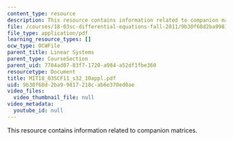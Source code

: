 ```yaml
---
content_type: resource
description: This resource contains information related to companion matrices.
file: /courses/18-03sc-differential-equations-fall-2011/9b30f68d2ba99817218cab6e370ed0ae_MIT18_03SCF11_s32_10appl.pdf
file_type: application/pdf
learning_resource_types: []
ocw_type: OCWFile
parent_title: Linear Systems
parent_type: CourseSection
parent_uid: 7704ad07-83f7-1720-a984-a52df1fbe360
resourcetype: Document
title: MIT18_03SCF11_s32_10appl.pdf
uid: 9b30f68d-2ba9-9817-218c-ab6e370ed0ae
video_files:
  video_thumbnail_file: null
video_metadata:
  youtube_id: null
---
```

This resource contains information related to companion matrices.